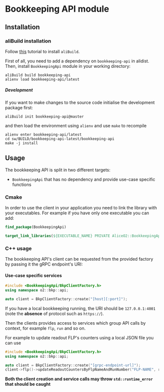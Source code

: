 # Bookkeeping API module

## Installation

### aliBuild installation

Follow [this](https://alice-doc.github.io/alice-analysis-tutorial/building/) tutorial to install `aliBuild`.

First of all, you need to add a dependency on `bookkeeping-api` in alidist.
Then, install `BookkeepingApi` module in your working directory:

```
aliBuild build bookkeeping-api
alienv load bookkeeping-api/latest
```

##### Development

If you want to make changes to the source code initialise the development package first:

```
aliBuild init bookkeeping-api@master
```

and then load the environment using `alienv` and use `make` to recompile

```
alienv enter bookkeeping-api/latest
cd sw/BUILD/bookkeeping-api-latest/bookkeeping-api
make -j install
```

## Usage

The bookkeeping API is split in two different targets:

- `BookkeepingApi` that has no dependency and provide use-case specific functions

### Cmake

In order to use the client in your application you need to link the library with your executables. For example if you
have only one executable you can add:

```cmake
find_package(BookkeepingApi)

target_link_libraries(${EXECUTABLE_NAME} PRIVATE AliceO2::BookkeepingApi)
```
### C++ usage

The bookkeeping API's client can be requested from the provided factory by passing it the gRPC endpoint's URI:

#### Use-case specific services

```cpp
#include <BookkeepingApi/BkpClientFactory.h>
using namespace o2::bkp::api;

auto client = BkpClientFactory::create("[host][:port]");
```

If you have a local bookkeeping running, the URI should be `127.0.0.1:4001` (note the **absence** of protocol such
as `https://`).


Then the clients provides access to services which group API calls by context, for example `flp`, `run` and so on.

For example to update readout FLP's counters using a local JSON file you can use

```cpp
#include <BookkeepingApi/BkpClientFactory.h>
using namespace o2::bkp::api;

auto client = BkpClientFactory::create("[grpc-endpoint-url]");
client->flp()->updateReadoutCountersByFlpNameAndRunNumber("FLP-NAME", runNumber, nSubtimeframes, nEquipmentBytes, nRecordingBytes, nFairMQBytes);
```

**Both the client creation and service calls may throw `std::runtime_error` that should be caught**
